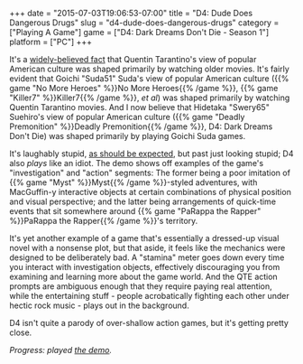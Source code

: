 +++
date = "2015-07-03T19:06:53-07:00"
title = "D4: Dude Does Dangerous Drugs"
slug = "d4-dude-does-dangerous-drugs"
category = ["Playing A Game"]
game = ["D4: Dark Dreams Don't Die - Season 1"]
platform = ["PC"]
+++

It's a <a href="https://www.youtube.com/watch?v=sXOebOaBFV4">widely-believed fact</a> that Quentin Tarantino's view of popular American culture was shaped primarily by watching older movies.  It's fairly evident that Goichi "Suda51" Suda's view of popular American culture ({{% game "No More Heroes" %}}No More Heroes{{% /game %}}, {{% game "Killer7" %}}Killer7{{% /game %}}, <i>et al</i>) was shaped primarily by watching Quentin Tarantino movies.  And I now believe that Hidetaka "Swery65" Suehiro's view of popular American culture ({{% game "Deadly Premonition" %}}Deadly Premonition{{% /game %}}, D4: Dark Dreams Don't Die) was shaped primarily by playing Goichi Suda games.

It's laughably stupid, <a href="https://www.youtube.com/watch?v=VK1iDIcnHQg">as should be expected</a>, but past just looking stupid; D4 also <i>plays</i> like an idiot.  The demo shows off examples of the game's "investigation" and "action" segments: The former being a poor imitation of {{% game "Myst" %}}Myst{{% /game %}}-styled adventures, with MacGuffin-y interactive objects at certain combinations of physical position and visual perspective; and the latter being arrangements of quick-time events that sit somewhere around {{% game "PaRappa the Rapper" %}}PaRappa the Rapper{{% /game %}}'s territory.

It's yet another example of a game that's essentially a dressed-up visual novel with a nonsense plot, but that aside, it feels like the mechanics were designed to be deliberately bad.  A "stamina" meter goes down every time you interact with investigation objects, effectively discouraging you from examining and learning more about the game world.  And the QTE action prompts are ambiguous enough that they require paying real attention, while the entertaining stuff - people acrobatically fighting each other under hectic rock music - plays out in the background.

D4 isn't quite a parody of over-shallow action games, but it's getting pretty close.

<i>Progress: played <a href="http://d4-game.com/pc/index.html">the demo</a>.</i>